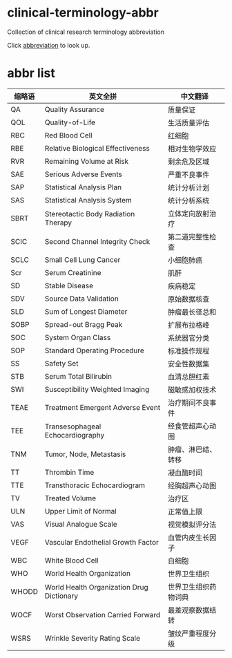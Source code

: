 # clinical-terminology-abbr

Collection of clinical research terminology abbreviation

Click [abbreviation](abbr.md) to look up.

# abbr list

| 缩略语 | 英文全拼                                  | 中文翻译             |
| ------ | ----------------------------------------- | -------------------- |
| QA     | Quality Assurance                         | 质量保证             |
| QOL    | Quality-of-Life                           | 生活质量评估         |
| RBC    | Red Blood Cell                            | 红细胞               |
| RBE    | Relative Biological Effectiveness         | 相对生物学效应       |
| RVR    | Remaining Volume at Risk                  | 剩余危及区域         |
| SAE    | Serious Adverse Events                    | 严重不良事件         |
| SAP    | Statistical Analysis Plan                 | 统计分析计划         |
| SAS    | Statistical Analysis System               | 统计分析系统         |
| SBRT   | Stereotactic Body Radiation Therapy       | 立体定向放射治疗     |
| SCIC   | Second Channel Integrity Check            | 第二道完整性检查     |
| SCLC   | Small Cell Lung Cancer                    | 小细胞肺癌           |
| Scr    | Serum Creatinine                          | 肌酐                 |
| SD     | Stable Disease                            | 疾病稳定             |
| SDV    | Source Data Validation                    | 原始数据核查         |
| SLD    | Sum of Longest Diameter                   | 肿瘤最长径总和       |
| SOBP   | Spread-out Bragg Peak                     | 扩展布拉格峰         |
| SOC    | System Organ Class                        | 系统器官分类         |
| SOP    | Standard Operating Procedure              | 标准操作规程         |
| SS     | Safety Set                                | 安全性数据集         |
| STB    | Serum Total Bilirubin                     | 血清总胆红素         |
| SWI    | Susceptibility Weighted Imaging           | 磁敏感加权技术       |
| TEAE   | Treatment Emergent Adverse Event          | 治疗期间不良事件     |
| TEE    | Transesophageal Echocardiography          | 经食管超声心动图     |
| TNM    | Tumor, Node, Metastasis                   | 肿瘤、淋巴结、转移   |
| TT     | Thrombin Time                             | 凝血酶时间           |
| TTE    | Transthoracic Echocardiogram              | 经胸超声心动图       |
| TV     | Treated Volume                            | 治疗区               |
| ULN    | Upper Limit of Normal                     | 正常值上限           |
| VAS    | Visual Analogue Scale                     | 视觉模拟评分法       |
| VEGF   | Vascular Endothelial Growth Factor        | 血管内皮生长因子     |
| WBC    | White Blood Cell                          | 白细胞               |
| WHO    | World Health Organization                 | 世界卫生组织         |
| WHODD  | World Health Organization Drug Dictionary | 世界卫生组织药物词典 |
| WOCF   | Worst Observation Carried Forward         | 最差观察数据结转     |
| WSRS   | Wrinkle Severity Rating Scale             | 皱纹严重程度分级     |
